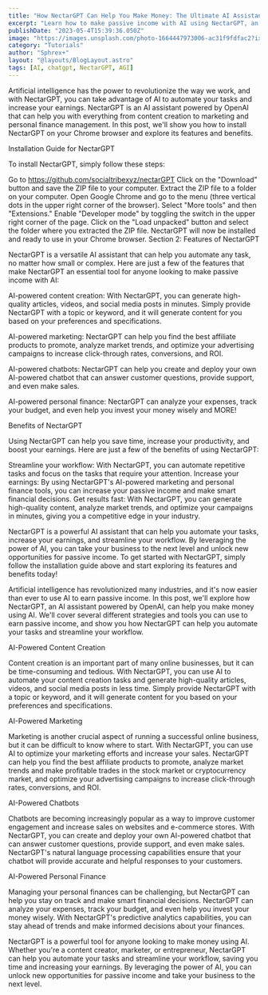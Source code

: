 ```yaml
---
title: "How NectarGPT Can Help You Make Money: The Ultimate AI Assistant for Automating Any Task and Boosting Your Productivity"
excerpt: "Learn how to make passive income with AI using NectarGPT, an AI assistant powered by OpenAI. Discover AI-powered content creation, marketing, chatbots, and personal finance management strategies to increase your earnings and streamline your workflow."
publishDate: "2023-05-4T15:39:36.050Z"
image: "https://images.unsplash.com/photo-1664447973006-ac31f9fdfac2?ixlib=rb-4.0.3&ixid=MnwxMjA3fDB8MHxwaG90by1wYWdlfHx8fGVufDB8fHx8&auto=format&fit=crop&w=1032&q=80"
category: "Tutorials"
author: "Sphrex+"
layout: "@layouts/BlogLayout.astro"
tags: [AI, chatgpt, NectarGPT, AGI]
---
```


Artificial intelligence has the power to revolutionize the way we work, and with NectarGPT, you can take advantage of AI to automate your tasks and increase your earnings. NectarGPT is an AI assistant powered by OpenAI that can help you with everything from content creation to marketing and personal finance management. In this post, we'll show you how to install NectarGPT on your Chrome browser and explore its features and benefits.

Installation Guide for NectarGPT

To install NectarGPT, simply follow these steps:

Go to https://github.com/socialtribexyz/nectarGPT
Click on the "Download" button and save the ZIP file to your computer.
Extract the ZIP file to a folder on your computer.
Open Google Chrome and go to the menu (three vertical dots in the upper right corner of the browser).
Select "More tools" and then "Extensions."
Enable "Developer mode" by toggling the switch in the upper right corner of the page.
Click on the "Load unpacked" button and select the folder where you extracted the ZIP file.
NectarGPT will now be installed and ready to use in your Chrome browser.
Section 2: Features of NectarGPT

NectarGPT is a versatile AI assistant that can help you automate any task, no matter how small or complex. Here are just a few of the features that make NectarGPT an essential tool for anyone looking to make passive income with AI:

AI-powered content creation: With NectarGPT, you can generate high-quality articles, videos, and social media posts in minutes. Simply provide NectarGPT with a topic or keyword, and it will generate content for you based on your preferences and specifications.

AI-powered marketing: NectarGPT can help you find the best affiliate products to promote, analyze market trends, and optimize your advertising campaigns to increase click-through rates, conversions, and ROI.

AI-powered chatbots: NectarGPT can help you create and deploy your own AI-powered chatbot that can answer customer questions, provide support, and even make sales.

AI-powered personal finance: NectarGPT can analyze your expenses, track your budget, and even help you invest your money wisely and MORE!

Benefits of NectarGPT

Using NectarGPT can help you save time, increase your productivity, and boost your earnings. Here are just a few of the benefits of using NectarGPT:

Streamline your workflow: With NectarGPT, you can automate repetitive tasks and focus on the tasks that require your attention.
Increase your earnings: By using NectarGPT's AI-powered marketing and personal finance tools, you can increase your passive income and make smart financial decisions.
Get results fast: With NectarGPT, you can generate high-quality content, analyze market trends, and optimize your campaigns in minutes, giving you a competitive edge in your industry.

NectarGPT is a powerful AI assistant that can help you automate your tasks, increase your earnings, and streamline your workflow. By leveraging the power of AI, you can take your business to the next level and unlock new opportunities for passive income. To get started with NectarGPT, simply follow the installation guide above and start exploring its features and benefits today!

Artificial intelligence has revolutionized many industries, and it's now easier than ever to use AI to earn passive income. In this post, we'll explore how NectarGPT, an AI assistant powered by OpenAI, can help you make money using AI. We'll cover several different strategies and tools you can use to earn passive income, and show you how NectarGPT can help you automate your tasks and streamline your workflow.

AI-Powered Content Creation

Content creation is an important part of many online businesses, but it can be time-consuming and tedious. With NectarGPT, you can use AI to automate your content creation tasks and generate high-quality articles, videos, and social media posts in less time. Simply provide NectarGPT with a topic or keyword, and it will generate content for you based on your preferences and specifications.

AI-Powered Marketing

Marketing is another crucial aspect of running a successful online business, but it can be difficult to know where to start. With NectarGPT, you can use AI to optimize your marketing efforts and increase your sales. NectarGPT can help you find the best affiliate products to promote, analyze market trends and make profitable trades in the stock market or cryptocurrency market, and optimize your advertising campaigns to increase click-through rates, conversions, and ROI.

AI-Powered Chatbots

Chatbots are becoming increasingly popular as a way to improve customer engagement and increase sales on websites and e-commerce stores. With NectarGPT, you can create and deploy your own AI-powered chatbot that can answer customer questions, provide support, and even make sales. NectarGPT's natural language processing capabilities ensure that your chatbot will provide accurate and helpful responses to your customers.

AI-Powered Personal Finance

Managing your personal finances can be challenging, but NectarGPT can help you stay on track and make smart financial decisions. NectarGPT can analyze your expenses, track your budget, and even help you invest your money wisely. With NectarGPT's predictive analytics capabilities, you can stay ahead of trends and make informed decisions about your finances.

NectarGPT is a powerful tool for anyone looking to make money using AI. Whether you're a content creator, marketer, or entrepreneur, NectarGPT can help you automate your tasks and streamline your workflow, saving you time and increasing your earnings. By leveraging the power of AI, you can unlock new opportunities for passive income and take your business to the next level.